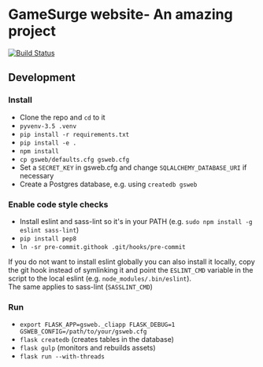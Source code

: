 # GameSurge website- An amazing project

[![Build Status](https://travis-ci.org/GameSurge/web.svg?branch=master)](https://travis-ci.org/GameSurge/web)

## Development

### Install

- Clone the repo and `cd` to it
- `pyvenv-3.5 .venv`
- `pip install -r requirements.txt`
- `pip install -e .`
- `npm install`
- `cp gsweb/defaults.cfg gsweb.cfg`
- Set a `SECRET_KEY` in gsweb.cfg and change `SQLALCHEMY_DATABASE_URI` if necessary
- Create a Postgres database, e.g. using `createdb gsweb`


### Enable code style checks

- Install eslint and sass-lint so it's in your PATH (e.g. `sudo npm install -g eslint sass-lint`)
- `pip install pep8`
- `ln -sr pre-commit.githook .git/hooks/pre-commit`

If you do not want to install eslint globally you can also install it locally,
copy the git hook instead of symlinking it and point the `ESLINT_CMD` variable
in the script to the local eslint (e.g. `node_modules/.bin/eslint`).  
The same applies to sass-lint (`SASSLINT_CMD`)



### Run
- `export FLASK_APP=gsweb._cliapp FLASK_DEBUG=1 GSWEB_CONFIG=/path/to/your/gsweb.cfg`
- `flask createdb` (creates tables in the database)
- `flask gulp` (monitors and rebuilds assets)
- `flask run --with-threads`
